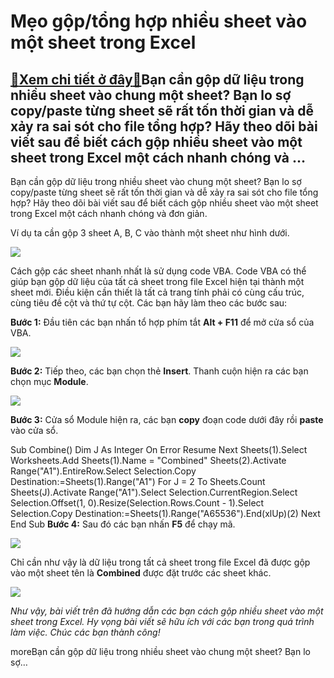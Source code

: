 Mẹo gộp/tổng hợp nhiều sheet vào một sheet trong Excel
======================================================

[:gift:Xem chi tiết ở đây:gift:](https://hddtvn.com/meo-gop-tong-hop-nhieu-sheet-vao-mot-sheet-trong-excel/)Bạn cần gộp dữ liệu trong nhiều sheet vào chung một sheet? Bạn lo sợ copy/paste từng sheet sẽ rất tốn thời gian và dễ xảy ra sai sót cho file tổng hợp? Hãy theo dõi bài viết sau để biết cách gộp nhiều sheet vào một sheet trong Excel một cách nhanh chóng và …
------------------------------------------------------------------------------------------------------------------------------------------------------------------------------------------------------------------------------------------------------------------

Bạn cần gộp dữ liệu trong nhiều sheet vào chung một sheet? Bạn lo sợ copy/paste từng sheet sẽ rất tốn thời gian và dễ xảy ra sai sót cho file tổng hợp? Hãy theo dõi bài viết sau để biết cách gộp nhiều sheet vào một sheet trong Excel một cách nhanh chóng và đơn giản.


Ví dụ ta cần gộp 3 sheet A, B, C vào thành một sheet như hình dưới.


![](https://hddtvn.com/wp-content/uploads/2021/01/pO0AWM0.png)


Cách gộp các sheet nhanh nhất là sử dụng code VBA. Code VBA có thể giúp bạn gộp dữ liệu của tất cả sheet trong file Excel hiện tại thành một sheet mới. Điều kiện cần thiết là tất cả trang tính phải có cùng cấu trúc, cùng tiêu đề cột và thứ tự cột. Các bạn hãy làm theo các bước sau:


**Bước 1:** Đầu tiên các bạn nhấn tổ hợp phím tắt **Alt + F11** để mở cửa sổ của VBA.


![](https://hddtvn.com/wp-content/uploads/2021/01/u523PQ2.png)


**Bước 2:** Tiếp theo, các bạn chọn thẻ **Insert**. Thanh cuộn hiện ra các bạn chọn mục **Module**.


[![](https://hddtvn.com/wp-content/uploads/2021/01/BodR7tL.png)](https://hddtvn.com/wp-content/uploads/2021/01/BodR7tL.png)


**Bước 3:** Cửa sổ Module hiện ra, các bạn **copy** đoạn code dưới đây rồi **paste** vào cửa sổ.


Sub Combine()
 Dim J As Integer
 On Error Resume Next
 Sheets(1).Select
 Worksheets.Add
 Sheets(1).Name = "Combined"
 Sheets(2).Activate
 Range("A1").EntireRow.Select
 Selection.Copy Destination:=Sheets(1).Range("A1")
 For J = 2 To Sheets.Count
 Sheets(J).Activate
 Range("A1").Select
 Selection.CurrentRegion.Select
 Selection.Offset(1, 0).Resize(Selection.Rows.Count - 1).Select
 Selection.Copy Destination:=Sheets(1).Range("A65536").End(xlUp)(2)
 Next
End Sub
**Bước 4:** Sau đó các bạn nhấn **F5** để chạy mã.


![](https://hddtvn.com/wp-content/uploads/2021/01/s14DvUM.png)


Chỉ cần như vậy là dữ liệu trong tất cả sheet trong file Excel đã được gộp vào một sheet tên là **Combined** được đặt trước các sheet khác.


![](https://hddtvn.com/wp-content/uploads/2021/01/HTJynpW.png)


*Như vậy, bài viết trên đã hướng dẫn các bạn cách gộp nhiều sheet vào một sheet trong Excel. Hy vọng bài viết sẽ hữu ích với các bạn trong quá trình làm việc. Chúc các bạn thành công!*


moreBạn cần gộp dữ liệu trong nhiều sheet vào chung một sheet? Bạn lo sợ…

